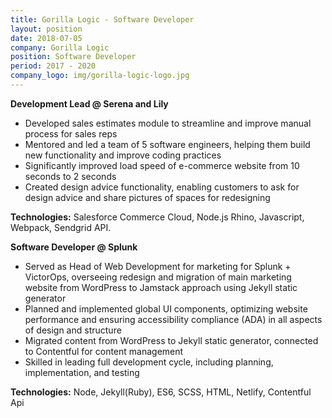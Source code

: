 ```yaml
---
title: Gorilla Logic - Software Developer
layout: position
date: 2018-07-05
company: Gorilla Logic
position: Software Developer 
period: 2017 - 2020
company_logo: img/gorilla-logic-logo.jpg
---
```



**Development Lead @ Serena and Lily**

- Developed sales estimates module to streamline and improve manual process for sales reps 
- Mentored and led a team of 5 software engineers, helping them build new functionality and improve coding practices 
- Significantly improved load speed of e-commerce website from 10 seconds to 2 seconds 
- Created design advice functionality, enabling customers to ask for design advice and share pictures of spaces for redesigning

**Technologies:** Salesforce Commerce Cloud, Node.js Rhino, Javascript, Webpack, Sendgrid API.

**Software Developer @ Splunk**

- Served as Head of Web Development for marketing for Splunk + VictorOps, overseeing redesign and migration of main marketing website from WordPress to Jamstack approach using Jekyll static generator
- Planned and implemented global UI components, optimizing website performance and ensuring accessibility compliance (ADA) in all aspects of design and structure
- Migrated content from WordPress to Jekyll static generator, connected to Contentful for content management
- Skilled in leading full development cycle, including planning, implementation, and testing

**Technologies:** Node, Jekyll(Ruby), ES6, SCSS, HTML, Netlify, Contentful Api
